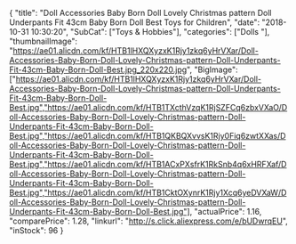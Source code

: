 {
	"title": "Doll Accessories Baby Born Doll Lovely Christmas pattern Doll Underpants Fit 43cm Baby Born Doll Best Toys for Children",
	"date": "2018-10-31 10:30:20",
	"SubCat": ["Toys & Hobbies"],
	"categories": ["Dolls "],
	"thumbnailImage": "https://ae01.alicdn.com/kf/HTB1lHXQXyzxK1Rjy1zkq6yHrVXar/Doll-Accessories-Baby-Born-Doll-Lovely-Christmas-pattern-Doll-Underpants-Fit-43cm-Baby-Born-Doll-Best.jpg_220x220.jpg",
	"BigImage": ["https://ae01.alicdn.com/kf/HTB1lHXQXyzxK1Rjy1zkq6yHrVXar/Doll-Accessories-Baby-Born-Doll-Lovely-Christmas-pattern-Doll-Underpants-Fit-43cm-Baby-Born-Doll-Best.jpg","https://ae01.alicdn.com/kf/HTB1TXcthVzqK1RjSZFCq6zbxVXaO/Doll-Accessories-Baby-Born-Doll-Lovely-Christmas-pattern-Doll-Underpants-Fit-43cm-Baby-Born-Doll-Best.jpg","https://ae01.alicdn.com/kf/HTB1QKBQXvvsK1Rjy0Fiq6zwtXXas/Doll-Accessories-Baby-Born-Doll-Lovely-Christmas-pattern-Doll-Underpants-Fit-43cm-Baby-Born-Doll-Best.jpg","https://ae01.alicdn.com/kf/HTB1ACxPXsfrK1RkSnb4q6xHRFXaf/Doll-Accessories-Baby-Born-Doll-Lovely-Christmas-pattern-Doll-Underpants-Fit-43cm-Baby-Born-Doll-Best.jpg","https://ae01.alicdn.com/kf/HTB1CktOXynrK1Rjy1Xcq6yeDVXaW/Doll-Accessories-Baby-Born-Doll-Lovely-Christmas-pattern-Doll-Underpants-Fit-43cm-Baby-Born-Doll-Best.jpg"],
	"actualPrice": 1.16,
	"comparePrice": 1.28,
	"linkurl": "http://s.click.aliexpress.com/e/bUDwrqEU",
	"inStock": 96
}
